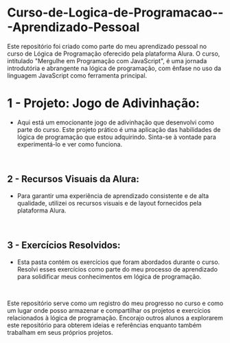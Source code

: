 # Curso-de-Logica-de-Programacao---Aprendizado-Pessoal
Este repositório foi criado como parte do meu aprendizado pessoal no curso de Lógica de Programação oferecido pela plataforma Alura. O curso, intitulado "Mergulhe em Programação com JavaScript", é uma jornada introdutória e abrangente na lógica de programação, com ênfase no uso da linguagem JavaScript como ferramenta principal.

<h1>1 - Projeto: Jogo de Adivinhação:</h1>
<ul>
  <li>Aqui está um emocionante jogo de adivinhação que desenvolvi como parte do curso. Este projeto prático é uma aplicação das habilidades de lógica de programação que estou adquirindo. Sinta-se à vontade para experimentá-lo e ver como funciona.</li>
</ul>
<br>
<h2>2 - Recursos Visuais da Alura:</h2>
<ul>
  <li>Para garantir uma experiência de aprendizado consistente e de alta qualidade, utilizei os recursos visuais e de layout fornecidos pela plataforma Alura.</li>
</ul>
<br>
<h2>3 - Exercícios Resolvidos:</h2>
<ul>
  <li>Esta pasta contém os exercícios que foram abordados durante o curso. Resolvi esses exercícios como parte do meu processo de aprendizado para solidificar meus conhecimentos em lógica de programação.
</li>
</ul>
<br>
<p>Este repositório serve como um registro do meu progresso no curso e como um lugar onde posso armazenar e compartilhar os projetos e exercícios relacionados à lógica de programação. Encorajo outros alunos a explorarem este repositório para obterem ideias e referências enquanto também trabalham em seus próprios projetos.</p>
